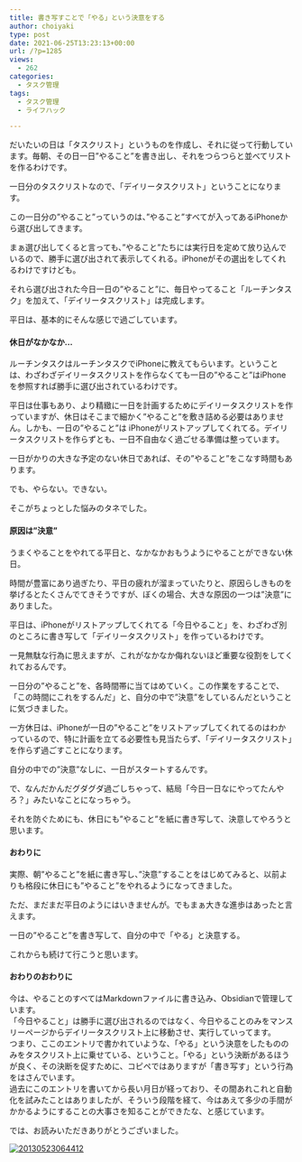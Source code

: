 ```yaml
---
title: 書き写すことで「やる」という決意をする
author: choiyaki
type: post
date: 2021-06-25T13:23:13+00:00
url: /?p=1285
views:
  - 262
categories:
  - タスク管理
tags:
  - タスク管理
  - ライフハック

---
```

だいたいの日は「タスクリスト」というものを作成し、それに従って行動しています。毎朝、その日一日”やること”を書き出し、それをつらつらと並べてリストを作るわけです。

一日分のタスクリストなので、「デイリータスクリスト」ということになります。

この一日分の”やること”っていうのは、”やること”すべてが入ってあるiPhoneから選び出してきます。

まぁ選び出してくると言っても、”やること”たちには実行日を定めて放り込んでいるので、勝手に選び出されて表示してくれる。iPhoneがその選出をしてくれるわけですけども。

それら選び出された今日一日の”やること”に、毎日やってること「ルーチンタスク」を加えて、「デイリータスクリスト」は完成します。

平日は、基本的にそんな感じで過ごしています。

#### 休日がなかなか&#8230;

ルーチンタスクはルーチンタスクでiPhoneに教えてもらいます。ということは、わざわざデイリータスクリストを作らなくても一日の”やること”はiPhoneを参照すれば勝手に選び出されているわけです。

平日は仕事もあり、より精緻に一日を計画するためにデイリータスクリストを作っていますが、休日はそこまで細かく”やること”を敷き詰める必要はありません。しかも、一日の”やること”は iPhoneがリストアップしてくれてる。デイリータスクリストを作らずとも、一日不自由なく過ごせる準備は整っています。

一日がかりの大きな予定のない休日であれば、その”やること”をこなす時間もあります。

でも、やらない。できない。

そこがちょっとした悩みのタネでした。

#### 原因は”決意”

うまくやることをやれてる平日と、なかなかおもうようにやることができない休日。

時間が豊富にあり過ぎたり、平日の疲れが溜まっていたりと、原因らしきものを挙げるとたくさんでてきそうですが、ぼくの場合、大きな原因の一つは”決意”にありました。

平日は、iPhoneがリストアップしてくれてる「今日やること」を、わざわざ別のところに書き写して「デイリータスクリスト」を作っているわけです。

一見無駄な行為に思えますが、これがなかなか侮れないほど重要な役割をしてくれておるんです。

一日分の”やること”を、各時間帯に当てはめていく。この作業をすることで、「この時間にこれをするんだ」と、自分の中で”決意”をしているんだということに気づきました。

一方休日は、iPhoneが一日の”やること”をリストアップしてくれてるのはわかっているので、特に計画を立てる必要性も見当たらず、「デイリータスクリスト」を作らず過ごすことになります。

自分の中での”決意”なしに、一日がスタートするんです。

で、なんだかんだグダグダ過ごしちゃって、結局「今日一日なにやってたんやろ？」みたいなことになっちゃう。

それを防ぐためにも、休日にも”やること”を紙に書き写して、決意してやろうと思います。

#### おわりに

実際、朝”やること”を紙に書き写し、”決意”することをはじめてみると、以前よりも格段に休日にも”やること”をやれるようになってきました。

ただ、まだまだ平日のようにはいきませんが。でもまぁ大きな進歩はあったと言えます。

一日の”やること”を書き写して、自分の中で「やる」と決意する。

これからも続けて行こうと思います。

#### おわりのおわりに

今は、やることのすべてはMarkdownファイルに書き込み、Obsidianで管理しています。  
「今日やること」は勝手に選び出されるのではなく、今日やることのみをマンスリーページからデイリータスクリスト上に移動させ、実行していってます。  
つまり、ここのエントリで書かれていような、「やる」という決意をしたもののみをタスクリスト上に乗せている、ということ。「やる」という決断があるほうが良く、その決断を促すために、コピペではありますが「書き写す」という行為をはさんでいます。  
過去にこのエントリを書いてから長い月日が経っており、その間あれこれと自動化を試みたことはありましたが、そういう段階を経て、今はあえて多少の手間がかかるようにすることの大事さを知ることができたな、と感じています。

では、お読みいただきありがとうございました。

[<img src="https://i1.wp.com/farm3.staticflickr.com/2820/8793217948_8821c08f3e_z.jpg?w=660" alt="20130523064412" data-recalc-dims="1" />][1]

 [1]: http://www.flickr.com/photos/57988299%40N08/8793217948/ "20130523064412 by choiyaki, on Flickr"